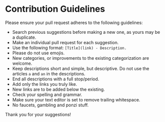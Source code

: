 # Contribution Guidelines

Please ensure your pull request adheres to the following guidelines:

- Search previous suggestions before making a new one, as yours may be a duplicate.
- Make an individual pull request for each suggestion.
- Use the following format: `[Title](link) - Description.`
- Please do not use emojis.
- New categories, or improvements to the existing categorization are welcome.
- Keep descriptions short and simple, but descriptive. Do not use the articles `a` and `an` in the descriptions.
- End all descriptions with a full stop/period.
- Add only the links you truly like.
- New links are to be added below the existing.
- Check your spelling and grammar.
- Make sure your text editor is set to remove trailing whitespace.
- No faucets, gambling and ponzi stuff.

Thank you for your suggestions! 
